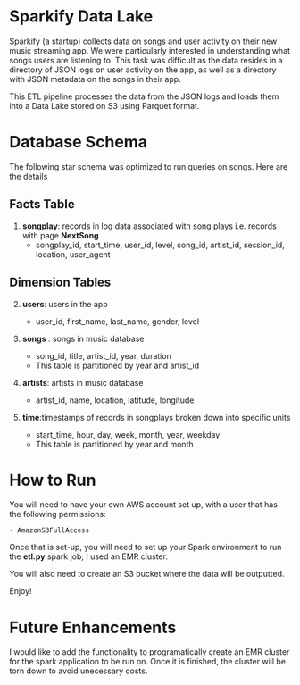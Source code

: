 Sparkify Data Lake
==================

Sparkify (a startup) collects data on songs and user activity on their new music streaming app. We were particularly interested in understanding what songs users are listening to. This task was difficult as the data resides in a directory of JSON logs on user activity on the app, as well as a directory with JSON metadata on the songs in their app.

This ETL pipeline processes the data from the JSON logs and loads them into a Data Lake stored on S3 using Parquet format. 

Database Schema
===============

The following star schema was optimized to run queries on songs. Here are the details

Facts Table
-----------

1. **songplay**: records in log data associated with song plays i.e. records with page **NextSong**
    - songplay_id, start_time, user_id, level, song_id, artist_id, session_id, location, user_agent

Dimension Tables
-----------

2. **users**: users in the app
    - user_id, first_name, last_name, gender, level


3. **songs** : songs in music database
    - song_id, title, artist_id, year, duration
    - This table is partitioned by year and artist_id


4. **artists**: artists in music database
    - artist_id, name, location, latitude, longitude


5. **time**:timestamps of records in songplays broken down into specific units
    - start_time, hour, day, week, month, year, weekday
    - This table is partitioned by year and month
    
How to Run
=====================
You will need to have your own AWS account set up, with a user that has the following permissions:
    
    - AmazonS3FullAccess

Once that is set-up, you will need to set up your Spark environment to run the **etl.py** spark job; I used an EMR cluster. 

You will also need to create an S3 bucket where the data will be outputted.

Enjoy!


Future Enhancements
====================

I would like to add the functionality to programatically create an EMR cluster for the spark application to be run on. Once it is finished, the cluster will be torn down to avoid unecessary costs.

